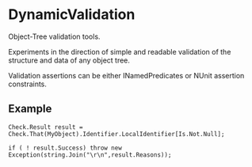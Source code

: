 DynamicValidation
=================

Object-Tree validation tools.

Experiments in the direction of simple and readable validation of the
structure and data of any object tree.

Validation assertions can be either INamedPredicates or NUnit assertion
constraints.

Example
-------

```
Check.Result result = Check.That(MyObject).Identifier.LocalIdentifier[Is.Not.Null];

if ( ! result.Success) throw new Exception(string.Join("\r\n",result.Reasons));
```
